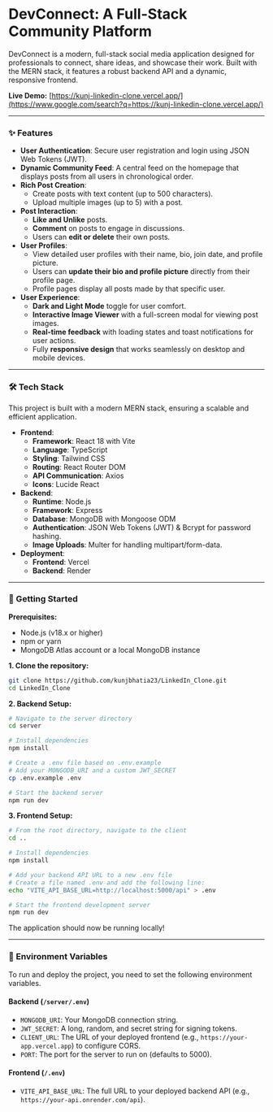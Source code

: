 # DevConnect: A Full-Stack Community Platform

DevConnect is a modern, full-stack social media application designed for professionals to connect, share ideas, and showcase their work. Built with the MERN stack, it features a robust backend API and a dynamic, responsive frontend.

**Live Demo:** [https://kunj-linkedin-clone.vercel.app/](https://www.google.com/search?q=https://kunj-linkedin-clone.vercel.app/)

-----

### ✨ Features

  * **User Authentication**: Secure user registration and login using JSON Web Tokens (JWT).
  * **Dynamic Community Feed**: A central feed on the homepage that displays posts from all users in chronological order.
  * **Rich Post Creation**:
      * Create posts with text content (up to 500 characters).
      * Upload multiple images (up to 5) with a post.
  * **Post Interaction**:
      * **Like and Unlike** posts.
      * **Comment** on posts to engage in discussions.
      * Users can **edit or delete** their own posts.
  * **User Profiles**:
      * View detailed user profiles with their name, bio, join date, and profile picture.
      * Users can **update their bio and profile picture** directly from their profile page.
      * Profile pages display all posts made by that specific user.
  * **User Experience**:
      * **Dark and Light Mode** toggle for user comfort.
      * **Interactive Image Viewer** with a full-screen modal for viewing post images.
      * **Real-time feedback** with loading states and toast notifications for user actions.
      * Fully **responsive design** that works seamlessly on desktop and mobile devices.

-----

### 🛠️ Tech Stack

This project is built with a modern MERN stack, ensuring a scalable and efficient application.

  * **Frontend**:
      * **Framework**: React 18 with Vite
      * **Language**: TypeScript
      * **Styling**: Tailwind CSS
      * **Routing**: React Router DOM
      * **API Communication**: Axios
      * **Icons**: Lucide React
  * **Backend**:
      * **Runtime**: Node.js
      * **Framework**: Express
      * **Database**: MongoDB with Mongoose ODM
      * **Authentication**: JSON Web Tokens (JWT) & Bcrypt for password hashing.
      * **Image Uploads**: Multer for handling multipart/form-data.
  * **Deployment**:
      * **Frontend**: Vercel
      * **Backend**: Render

-----

### 🚀 Getting Started

**Prerequisites:**

  * Node.js (v18.x or higher)
  * npm or yarn
  * MongoDB Atlas account or a local MongoDB instance

**1. Clone the repository:**

```bash
git clone https://github.com/kunjbhatia23/LinkedIn_Clone.git
cd LinkedIn_Clone
```

**2. Backend Setup:**

```bash
# Navigate to the server directory
cd server

# Install dependencies
npm install

# Create a .env file based on .env.example
# Add your MONGODB_URI and a custom JWT_SECRET
cp .env.example .env

# Start the backend server
npm run dev
```

**3. Frontend Setup:**

```bash
# From the root directory, navigate to the client
cd .. 

# Install dependencies
npm install

# Add your backend API URL to a new .env file
# Create a file named .env and add the following line:
echo "VITE_API_BASE_URL=http://localhost:5000/api" > .env

# Start the frontend development server
npm run dev
```

The application should now be running locally\!

-----

### 🔑 Environment Variables

To run and deploy the project, you need to set the following environment variables.

#### **Backend (`/server/.env`)**

  * `MONGODB_URI`: Your MongoDB connection string.
  * `JWT_SECRET`: A long, random, and secret string for signing tokens.
  * `CLIENT_URL`: The URL of your deployed frontend (e.g., `https://your-app.vercel.app`) to configure CORS.
  * `PORT`: The port for the server to run on (defaults to 5000).

#### **Frontend (`/.env`)**

  * `VITE_API_BASE_URL`: The full URL to your deployed backend API (e.g., `https://your-api.onrender.com/api`).